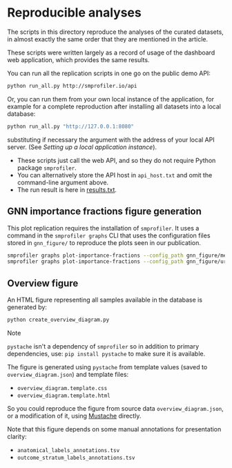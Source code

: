 
# Reproducible analyses

The scripts in this directory reproduce the analyses of the curated datasets, in almost exactly the same order that they are mentioned in the article.

These scripts were written largely as a record of usage of the dashboard web application, which provides the same results.

You can run all the replication scripts in one go on the public demo API:

```sh
python run_all.py http://smprofiler.io/api
```

Or, you can run them from your own local instance of the application, for example for a complete reproduction after installing all datasets into a local database:

```sh
python run_all.py "http://127.0.0.1:8080"
```

substituting if necessary the argument with the address of your local API server. (See *Setting up a local application instance*).

- These scripts just call the web API, and so they do not require Python package `smprofiler`.
- You can alternatively store the API host in `api_host.txt` and omit the command-line argument above.
- The run result is here in [results.txt](results.txt).

## GNN importance fractions figure generation

This plot replication requires the installation of `smprofiler`. It uses a command in the `smprofiler graphs` CLI that uses the configuration files stored in `gnn_figure/` to reproduce the plots seen in our publication.

```bash
smprofiler graphs plot-importance-fractions --config_path gnn_figure/melanoma_intralesional_il2.config --output_filename gnn_figure/melanoma_intralesional_il2.png
smprofiler graphs plot-importance-fractions --config_path gnn_figure/urothelial_ici.config --output_filename gnn_figure/urothelial_ici.png
```

## Overview figure

An HTML figure representing all samples available in the database is generated by:

```bash
python create_overview_diagram.py
```

> [!NOTE]
> `pystache` isn't a dependency of `smprofiler` so in addition to primary dependencies, use:
> `pip install pystache` to make sure it is available.

The figure is generated using `pystache` from template values (saved to `overview_diagram.json`) and template files:
- `overview_diagram.template.css`
- `overview_diagram.template.html`

So you could reproduce the figure from source data `overview_diagram.json`, or a modification of it, using [Mustache](https://github.com/mustache/mustache/) directly.

Note that this figure depends on some manual annotations for presentation clarity:
- `anatomical_labels_annotations.tsv`
- `outcome_stratum_labels_annotations.tsv`
